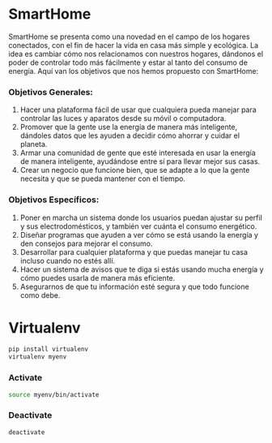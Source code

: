 # SmartHome
SmartHome se presenta como una novedad en el campo de los hogares conectados, con el fin de hacer la vida en casa más simple y ecológica. La idea es cambiar cómo nos relacionamos con nuestros hogares, dándonos el poder de controlar todo más fácilmente y estar al tanto del consumo de energía. Aquí van los objetivos que nos hemos propuesto con SmartHome:

### Objetivos Generales: 
1. Hacer una plataforma fácil de usar que cualquiera pueda manejar para controlar las luces y aparatos desde su móvil o computadora. 
2. Promover que la gente use la energía de manera más inteligente, dándoles datos que les ayuden a decidir cómo ahorrar y cuidar el planeta. 
3. Armar una comunidad de gente que esté interesada en usar la energía de manera inteligente, ayudándose entre sí para llevar mejor sus casas. 
4. Crear un negocio que funcione bien, que se adapte a lo que la gente necesita y que se pueda mantener con el tiempo. 

### Objetivos Específicos:
1. Poner en marcha un sistema donde los usuarios puedan ajustar su perfil y sus electrodomésticos, y también ver cuánta el consumo energético. 
2. Diseñar programas que ayuden a ver cómo se está usando la energía y den consejos para mejorar el consumo. 
3. Desarrollar para cualquier plataforma y que puedas manejar tu casa incluso cuando no estés allí. 
4. Hacer un sistema de avisos que te diga si estás usando mucha energía y cómo puedes usarla de manera más eficiente. 
5. Asegurarnos de que tu información esté segura y que todo funcione como debe.

# Virtualenv
```bash
pip install virtualenv
virtualenv myenv
```
### Activate
```bash
source myenv/bin/activate
```
### Deactivate
```bash
deactivate
```